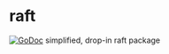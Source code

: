 # raft
[![GoDoc](https://godoc.org/github.com/jakoblorz/raft?status.svg)](https://godoc.org/github.com/jakoblorz/raft)
simplified, drop-in raft package
